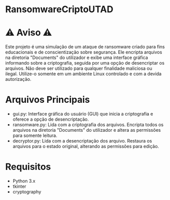 # RansomwareCriptoUTAD

# ⚠️ Aviso ⚠️
Este projeto é uma simulação de um ataque de ransomware criado para fins educacionais e de conscientização sobre segurança. Ele encripta arquivos na diretoria "Documents" do utilizador e exibe uma interface gráfica informando sobre a criptografia, seguida por uma opção de desencriptar os arquivos. 
Não deve ser utilizado para qualquer finalidade maliciosa ou ilegal. Utilize-o somente em um ambiente Linux controlado e com a devida autorização. 

# Arquivos Principais
- gui.py: Interface gráfica do usuário (GUI) que inicia a criptografia e oferece a opção de desencriptação.
- ransomware.py: Lida com a criptografia dos arquivos. Encripta todos os arquivos na diretoria "Documents" do utilizador e altera as permissões para somente leitura. 
- decryptor.py: Lida com a desencriptação dos arquivo. Restaura os arquivos para o estado original, alterando as permissões para edição. 

# Requisitos
- Python 3.x
- tkinter
- cryptography


  




